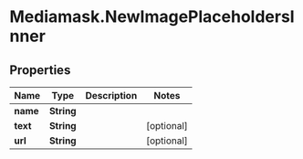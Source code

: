# Mediamask.NewImagePlaceholdersInner

## Properties

Name | Type | Description | Notes
------------ | ------------- | ------------- | -------------
**name** | **String** |  | 
**text** | **String** |  | [optional] 
**url** | **String** |  | [optional] 


